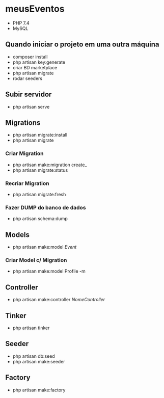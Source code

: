 # meusEventos

- PHP 7.4
- MySQL

## Quando iniciar o projeto em uma outra máquina
- composer install
- php artisan key:generate
- criar BD marketplace
- php artisan migrate
- rodar seeders

## Subir servidor
- php artisan serve

## Migrations

- php artisan migrate:install
- php artisan migrate

### Criar Migration
- php artisan make:migration create_
- php artisan migrate:status

### Recriar Migration
- php artisan migrate:fresh

### Fazer DUMP do banco de dados
- php artisan schema:dump

## Models
- php artisan make:model *Event* 

### Criar Model c/ Migration
- php artisan make:model Profile -m

## Controller
- php artisan make:controller *NomeController*

## Tinker
- php artisan tinker

## Seeder
- php artisan db:seed
- php artisan make:seeder

## Factory
- php artisan make:factory 